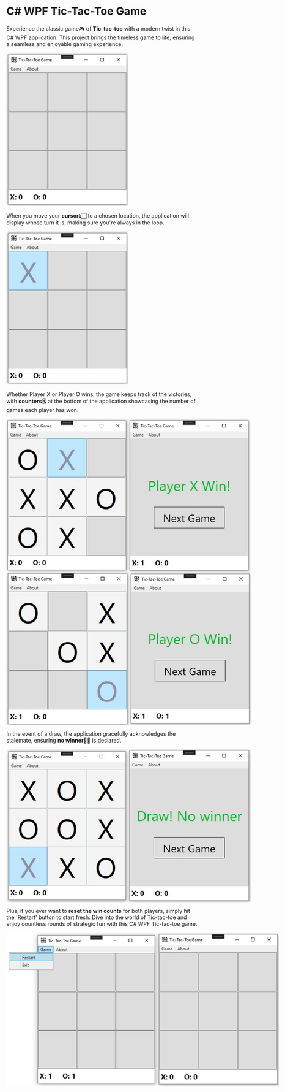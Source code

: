 # C# WPF Tic-Tac-Toe Game

<p>Experience the classic game🎮 of <strong>Tic-tac-toe</strong> with a modern twist in this C# WPF application. This project brings the timeless game to life, ensuring a seamless and enjoyable gaming experience. </p>
<img height="400" src="./readme img/tictactoe.jpg">
<p>When you move your <strong>cursor👆🏻</strong> to a chosen location, the application will display whose turn it is, making sure you're always in the loop. </p>
<img height="400" src="./readme img/whosturn.jpg">
<p>Whether Player X or Player O wins, the game keeps track of the victories, with <strong>counters🗓</strong> at the bottom of the application showcasing the number of games each player has won.</p>
<div style="display: flex;">
<img height="400" src="./readme img/xwin.jpg">
<img height="400" src="./readme img/xwinresult.jpg">
  </div>
  <div style="display: flex;">
<img height="400" src="./readme img/owin.jpg">
<img height="400" src="./readme img/owinresult.jpg">
</div>
<p>In the event of a draw, the application gracefully acknowledges the stalemate, ensuring <strong>no winner🙌🏻</strong> is declared. </p>
<div style="display: flex;">
  <img height="400" src="./readme img/drawgame.jpg">
<img height="400" src="./readme img/drawresult.jpg">
</div>
<p>Plus, if you ever want to <strong>reset the win counts</strong> for both players, simply hit the 'Restart' button to start fresh. Dive into the world of Tic-tac-toe and enjoy countless rounds of strategic fun with this C# WPF Tic-tac-toe game.</p>
<div style="display: flex;">
  <img height="400" src="./readme img/resetgame.jpg">
<img height="400" src="./readme img/tictactoe.jpg">
</div>

